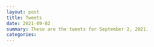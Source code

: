 ```yaml
---
layout: post
title: Tweets
date: 2021-09-02
summary: These are the tweets for September 2, 2021.
categories:
---
```


